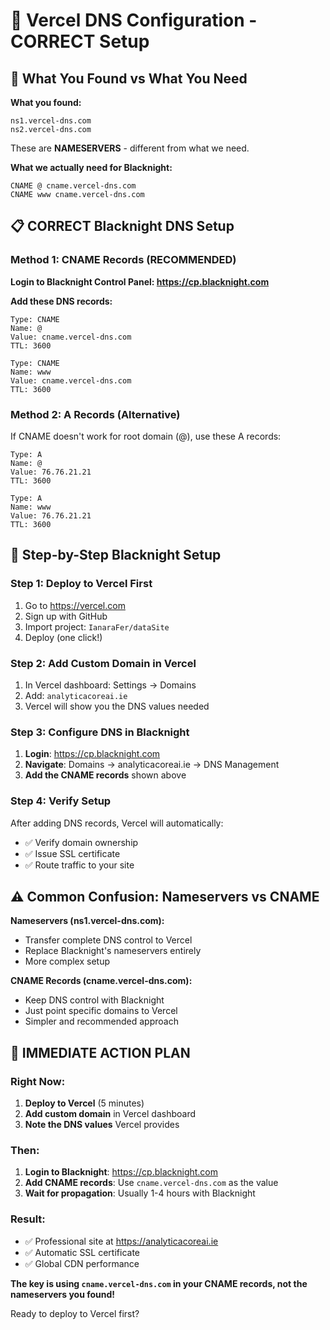 # 🔧 Vercel DNS Configuration - CORRECT Setup

## 🤔 What You Found vs What You Need

**What you found:**
```
ns1.vercel-dns.com
ns2.vercel-dns.com
```
These are **NAMESERVERS** - different from what we need.

**What we actually need for Blacknight:**
```
CNAME @ cname.vercel-dns.com
CNAME www cname.vercel-dns.com
```

## 📋 CORRECT Blacknight DNS Setup

### Method 1: CNAME Records (RECOMMENDED)
**Login to Blacknight Control Panel: https://cp.blacknight.com**

**Add these DNS records:**
```
Type: CNAME
Name: @
Value: cname.vercel-dns.com
TTL: 3600

Type: CNAME
Name: www
Value: cname.vercel-dns.com
TTL: 3600
```

### Method 2: A Records (Alternative)
If CNAME doesn't work for root domain (@), use these A records:
```
Type: A
Name: @
Value: 76.76.21.21
TTL: 3600

Type: A
Name: www
Value: 76.76.21.21
TTL: 3600
```

## 🎯 Step-by-Step Blacknight Setup

### Step 1: Deploy to Vercel First
1. Go to https://vercel.com
2. Sign up with GitHub
3. Import project: `IanaraFer/dataSite`
4. Deploy (one click!)

### Step 2: Add Custom Domain in Vercel
1. In Vercel dashboard: Settings → Domains
2. Add: `analyticacoreai.ie`
3. Vercel will show you the DNS values needed

### Step 3: Configure DNS in Blacknight
1. **Login**: https://cp.blacknight.com
2. **Navigate**: Domains → analyticacoreai.ie → DNS Management
3. **Add the CNAME records** shown above

### Step 4: Verify Setup
After adding DNS records, Vercel will automatically:
- ✅ Verify domain ownership
- ✅ Issue SSL certificate
- ✅ Route traffic to your site

## ⚠️ Common Confusion: Nameservers vs CNAME

**Nameservers (ns1.vercel-dns.com):**
- Transfer complete DNS control to Vercel
- Replace Blacknight's nameservers entirely
- More complex setup

**CNAME Records (cname.vercel-dns.com):**
- Keep DNS control with Blacknight
- Just point specific domains to Vercel
- Simpler and recommended approach

## 🚀 IMMEDIATE ACTION PLAN

### Right Now:
1. **Deploy to Vercel** (5 minutes)
2. **Add custom domain** in Vercel dashboard
3. **Note the DNS values** Vercel provides

### Then:
1. **Login to Blacknight**: https://cp.blacknight.com
2. **Add CNAME records**: Use `cname.vercel-dns.com` as the value
3. **Wait for propagation**: Usually 1-4 hours with Blacknight

### Result:
- ✅ Professional site at https://analyticacoreai.ie
- ✅ Automatic SSL certificate
- ✅ Global CDN performance

**The key is using `cname.vercel-dns.com` in your CNAME records, not the nameservers you found!**

Ready to deploy to Vercel first?
